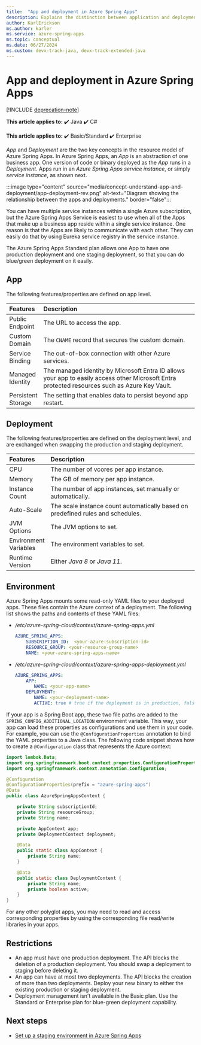 ```yaml
---
title:  "App and deployment in Azure Spring Apps"
description: Explains the distinction between application and deployment in Azure Spring Apps.
author: KarlErickson
ms.author: karler
ms.service: azure-spring-apps
ms.topic: conceptual
ms.date: 06/27/2024
ms.custom: devx-track-java, devx-track-extended-java
---
```


# App and deployment in Azure Spring Apps

[!INCLUDE [deprecation-note](../includes/deprecation-note.md)]

**This article applies to:** ✔️ Java ✔️ C#

**This article applies to:** ✔️ Basic/Standard ✔️ Enterprise

*App* and *Deployment* are the two key concepts in the resource model of Azure Spring Apps. In Azure Spring Apps, an *App* is an abstraction of one business app. One version of code or binary deployed as the *App* runs in a *Deployment*. Apps run in an *Azure Spring Apps service instance*, or simply *service instance*, as shown next.

:::image type="content" source="media/concept-understand-app-and-deployment/app-deployment-rev.png" alt-text="Diagram showing the relationship between the apps and deployments." border="false":::

You can have multiple service instances within a single Azure subscription, but the Azure Spring Apps Service is easiest to use when all of the Apps that make up a business app reside within a single service instance. One reason is that the Apps are likely to communicate with each other. They can easily do that by using Eureka service registry in the service instance.

The Azure Spring Apps Standard plan allows one App to have one production deployment and one staging deployment, so that you can do blue/green deployment on it easily.

## App

The following features/properties are defined on app level.

| Features               | Description                                                                                                                                 |
|:-----------------------|:--------------------------------------------------------------------------------------------------------------------------------------------|
| Public</br>Endpoint    | The URL to access the app.                                                                                                                  |
| Custom</br>Domain      | The `CNAME` record that secures the custom domain.                                                                                          |
| Service</br>Binding    | The out-of-box connection with other Azure services.                                                                                        |
| Managed</br>Identity   | The managed identity by Microsoft Entra ID allows your app to easily access other Microsoft Entra protected resources such as Azure Key Vault. |
| Persistent</br>Storage | The setting that enables data to persist beyond app restart.                                                                                |

## Deployment

The following features/properties are defined on the deployment level, and are exchanged when swapping the production and staging deployment.

| Features                  | Description                                                                     |
|:--------------------------|:--------------------------------------------------------------------------------|
| CPU                       | The number of vcores per app instance.                                          |
| Memory                    | The GB of memory per app instance.                                              |
| Instance</br>Count        | The number of app instances, set manually or automatically.                     |
| Auto-Scale                | The scale instance count automatically based on predefined rules and schedules. |
| JVM</br>Options           | The JVM options to set.                                                         |
| Environment</br>Variables | The environment variables to set.                                               |
| Runtime</br>Version       | Either *Java 8* or *Java 11*.                                                   |

## Environment

Azure Spring Apps mounts some read-only YAML files to your deployed apps. These files contain the Azure context of a deployment. The following list shows the paths and contents of these YAML files:

- */etc/azure-spring-cloud/context/azure-spring-apps.yml*

  ```yaml
  AZURE_SPRING_APPS:
      SUBSCRIPTION_ID:  <your-azure-subscription-id>
      RESOURCE_GROUP: <your-resource-group-name>
      NAME: <your-azure-spring-apps-name>
  ```

- */etc/azure-spring-cloud/context/azure-spring-apps-deployment.yml*

   ```yaml
   AZURE_SPRING_APPS:
       APP:
          NAME: <your-app-name>
       DEPLOYMENT:
          NAME: <your-deployment-name>
          ACTIVE: true # true if the deployment is in production, false if in staging
   ```

If your app is a Spring Boot app, these two file paths are added to the `SPRING_CONFIG_ADDITIONAL_LOCATION` environment variable. This way, your app can load these properties as configurations and use them in your code. For example, you can use the `@ConfigurationProperties` annotation to bind the YAML properties to a Java class. The following code snippet shows how to create a `@Configuration` class that represents the Azure context:

```java
import lombok.Data;
import org.springframework.boot.context.properties.ConfigurationProperties;
import org.springframework.context.annotation.Configuration;

@Configuration
@ConfigurationProperties(prefix = "azure-spring-apps")
@Data
public class AzureSpringAppsContext {

    private String subscriptionId;
    private String resourceGroup;
    private String name;

    private AppContext app;
    private DeploymentContext deployment;

    @Data
    public static class AppContext {
        private String name;
    }

    @Data
    public static class DeploymentContext {
        private String name;
        private boolean active;
    }
}
```

For any other polyglot apps, you may need to read and access corresponding properties by using the corresponding file read/write libraries in your apps.

## Restrictions

- An app must have one production deployment. The API blocks the deletion of a production deployment. You should swap a deployment to staging before deleting it.
- An app can have at most two deployments. The API blocks the creation of more than two deployments. Deploy your new binary to either the existing production or staging deployment.
- Deployment management isn't available in the Basic plan. Use the Standard or Enterprise plan for blue-green deployment capability.

## Next steps

- [Set up a staging environment in Azure Spring Apps](./how-to-staging-environment.md)
